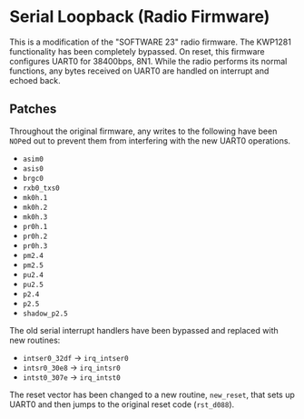 # Serial Loopback (Radio Firmware)

This is a modification of the "SOFTWARE 23" radio firmware.  The KWP1281 functionality has been completely bypassed.  On reset, this firmware configures UART0 for 38400bps, 8N1.  While the radio performs its normal functions, any bytes received on UART0 are handled on interrupt and echoed back.

## Patches

Throughout the original firmware, any writes to the following have been `NOP`ed out to prevent them from interfering with the new UART0 operations.

 - `asim0`
 - `asis0`
 - `brgc0`
 - `rxb0_txs0`
 - `mk0h.1`
 - `mk0h.2`
 - `mk0h.3`
 - `pr0h.1`
 - `pr0h.2`
 - `pr0h.3`
 - `pm2.4`
 - `pm2.5`
 - `pu2.4`
 - `pu2.5`
 - `p2.4`
 - `p2.5`
 - `shadow_p2.5`

The old serial interrupt handlers have been bypassed and replaced with new routines:

 - `intser0_32df` → `irq_intser0`
 - `intsr0_30e8` → `irq_intsr0`
 - `intst0_307e` → `irq_intst0`

The reset vector has been changed to a new routine, `new_reset`, that sets up UART0 and then
jumps to the original reset code (`rst_d088`).

